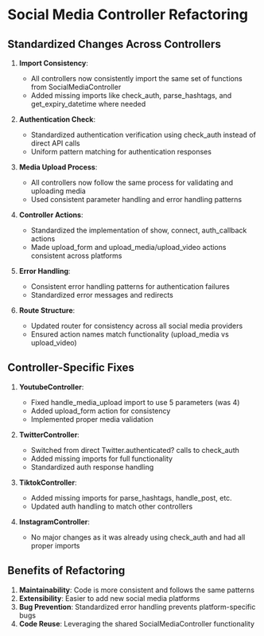 # Social Media Controller Refactoring

## Standardized Changes Across Controllers

1. **Import Consistency**:
   - All controllers now consistently import the same set of functions from SocialMediaController
   - Added missing imports like check_auth, parse_hashtags, and get_expiry_datetime where needed

2. **Authentication Check**:
   - Standardized authentication verification using check_auth instead of direct API calls
   - Uniform pattern matching for authentication responses

3. **Media Upload Process**:
   - All controllers now follow the same process for validating and uploading media
   - Used consistent parameter handling and error handling patterns

4. **Controller Actions**:
   - Standardized the implementation of show, connect, auth_callback actions
   - Made upload_form and upload_media/upload_video actions consistent across platforms
   
5. **Error Handling**:
   - Consistent error handling patterns for authentication failures
   - Standardized error messages and redirects

6. **Route Structure**:
   - Updated router for consistency across all social media providers
   - Ensured action names match functionality (upload_media vs upload_video)

## Controller-Specific Fixes

1. **YoutubeController**:
   - Fixed handle_media_upload import to use 5 parameters (was 4)
   - Added upload_form action for consistency
   - Implemented proper media validation

2. **TwitterController**:
   - Switched from direct Twitter.authenticated? calls to check_auth
   - Added missing imports for full functionality
   - Standardized auth response handling

3. **TiktokController**:
   - Added missing imports for parse_hashtags, handle_post, etc.
   - Updated auth handling to match other controllers

4. **InstagramController**:
   - No major changes as it was already using check_auth and had all proper imports

## Benefits of Refactoring

1. **Maintainability**: Code is more consistent and follows the same patterns
2. **Extensibility**: Easier to add new social media platforms
3. **Bug Prevention**: Standardized error handling prevents platform-specific bugs
4. **Code Reuse**: Leveraging the shared SocialMediaController functionality
